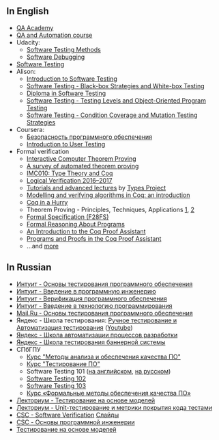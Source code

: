 ## In English

* [QA Academy](https://github.com/TelerikAcademy/QA-Academy)
* [QA and Automation course](https://github.com/HackBulgaria/QA-and-Automation-101)
* Udacity:
  * [Software Testing Methods](https://www.udacity.com/course/software-testing--cs258)
  * [Software Debugging](https://www.udacity.com/course/software-debugging--cs259)
* [Software Testing](http://compsciclub.ru/courses/softwaretesting/2008-spring/)
* Alison:
  * [Introduction to Software Testing](https://alison.com/course/introduction-to-software-testing)
  * [Software Testing - Black-box Strategies and White-box Testing](https://alison.com/course/software-testing-black-box-strategies-and-white-box-testing)
  * [Diploma in Software Testing](https://alison.com/course/diploma-in-software-testing)
  * [Software Testing - Testing Levels and Object-Oriented Program Testing](https://alison.com/course/software-testing-testing-levels-and-object-oriented-program-testing)
  * [Software Testing - Condition Coverage and Mutation Testing Strategies](https://alison.com/course/software-testing-condition-coverage-and-mutation-testing-strategies)
* Coursera:
  * [Безопасность программного обеспечения](https://ru.coursera.org/learn/software-security)
  * [Introduction to User Testing](https://ru.coursera.org/learn/ui-testing/lecture/aal6p/introduction-to-user-testing)
* Formal verification
  * [Interactive Computer Theorem Proving](http://adam.chlipala.net/itp/)
  * [A survey of automated theorem proving](http://compsciclub.ru/en/courses/theoremproving/2013-autumn/)
  * [IMC010: Type Theory and Coq](http://www.cs.ru.nl/~freek/courses/tt-2011/)
  * [Logical Verification 2016–2017](http://www.cs.vu.nl//~jbe248/lv2017/)
  * [Tutorials and advanced lectures](http://www.cse.chalmers.se/research/group/logic/Types/tutorials.html) by [Types Project](http://www.cse.chalmers.se/research/group/logic/Types/index.html)
  * [Modelling and verifying algorithms in Coq: an introduction](https://www.di.ens.fr/~zappa/teaching/coq/ecole10/)
  * [Coq in a Hurry](https://cel.archives-ouvertes.fr/file/index/docid/72365/filename/coq-hurry.pdf)
  * Theorem Proving - Principles, Techniques, Applications [1](https://www.cse.unsw.edu.au/~cs4161/16s2/), [2](https://www.cse.unsw.edu.au/~kleing/teaching/thprv-04/index.html)
  * [Formal Specification (F28FS)](http://www.macs.hw.ac.uk/~gabbay/F28FS/)
  * [Formal Reasoning About Programs](https://frap.csail.mit.edu/main)
  * [An Introduction to the Coq Proof Assistant](https://www.cis.upenn.edu/~rrand/cufp_2015/)
  * [Programs and Proofs in the Coq Proof Assistant](https://www.cis.upenn.edu/~rrand/popl_2016/)
  * ...and [more](https://coq.inria.fr/cocorico/CoqInTheClassroom)

## In Russian

* [Интуит - Основы тестирования программного обеспечения](http://www.intuit.ru/studies/courses/48/48/info)
* [Интуит - Введение в программную инженерию](http://www.intuit.ru/studies/courses/497/353/info)
* [Интуит - Верификация программного обеспечения](http://www.intuit.ru/studies/courses/1040/209/info)
* [Интуит - Введение в технологию программирования](http://www.intuit.ru/studies/courses/2262/160/info)
* [Mail.Ru - Основы тестирования программного обеспечения](http://universarium.org/course/526)
* Яндекс - Школа тестирования: [Ручное тестирование и Автоматизация тестирования](https://academy.yandex.ru/events/testing/spb-2016/) ([Youtube](https://www.youtube.com/playlist?list=PLJMRN_6MT0JYItlUeor7YRa0r6-lI8MMR))
* [Яндекс - Школа автоматизации процессов разработки](https://academy.yandex.ru/events/testing/spb-2014/)
* [Яндекс - Школа тестирования баннерной системы](https://academy.yandex.ru/events/testing/msk-2014/)
* СПбГПУ
  * [Курс "Методы анализа и обеспечения качества ПО"](http://kspt.icc.spbstu.ru/course/QA)
  * [Курс "Тестирование ПО"](http://kspt.icc.spbstu.ru/2014/course/software-testing)
  * Software Testing 101 ([на английском](http://kspt.ftk.spbstu.ru/media/files/people/akhin/lectures/Software-Testing-101.pdf), [на русском](http://kspt.icc.spbstu.ru/media/files/people/akhin/lectures/Software-Testing-101-ru.pdf))
  * [Software Testing 102](http://kspt.icc.spbstu.ru/media/files/people/akhin/lectures/Software-Testing-102v2.pdf)
  * [Software Testing 103](http://kspt.icc.spbstu.ru/media/files/people/akhin/lectures/Software-Testing-102v3.pdf)
  * [Курс «Формальные методы обеспечения качества ПО»](http://kspt.icc.spbstu.ru/2010/course/quality)
* [Лекториум - Тестирование на основе моделей](https://www.lektorium.tv/course/22774)
* [Лекториум - Unit-тестирование и метрики покрытия кода тестами](https://www.lektorium.tv/lecture/13635)
* [CSC - Software Verification](http://compsciclub.ru/courses/softwareverification/2008-spring/) [Слайды](http://compsciclub.ru/media/slides/modelbasedtesting_2010_spring/2010_04_25_modelbasedtesting_2010_spring_m98ClS2.pdf)
* [CSC - Основы программной инженерии](https://compscicenter.ru/courses/seintro/2012-spring/)
* [Тестирование на основе моделей](http://panda.ispras.ru/~kuliamin/mbt-course.html)
